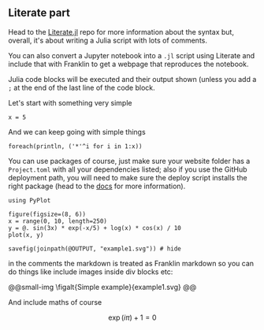 <!--This file was generated, do not modify it.-->
## Literate part

Head to the [Literate.jl](https://github.com/fredrikekre/Literate.jl) repo for more information
about the syntax but, overall, it's about writing a Julia script with lots of comments.

You can also convert a Jupyter notebook into a `.jl` script using Literate and include that with
Franklin to get a webpage that reproduces the notebook.

Julia code blocks will be executed and their output shown (unless you add a `;` at the end of
the last line of the code block.

Let's start with something very simple

```julia:ex1
x = 5
```

And we can keep going with simple things

```julia:ex2
foreach(println, ('*'^i for i in 1:x))
```

You can use packages of course, just make sure your website folder has a `Project.toml`
with all your dependencies listed; also if you use the GitHub deployment path, you will need to make sure the deploy script installs the right package (head to the [docs](https://franklinjl.org) for more information).

```julia:ex3
using PyPlot

figure(figsize=(8, 6))
x = range(0, 10, length=250)
y = @. sin(3x) * exp(-x/5) + log(x) * cos(x) / 10
plot(x, y)

savefig(joinpath(@OUTPUT, "example1.svg")) # hide
```

in the comments the markdown is treated as Franklin markdown so you can do things like
include images inside div blocks etc:

@@small-img \figalt{Simple example}{example1.svg} @@

And include maths of course

$$ \exp(i\pi) + 1 = 0 $$

